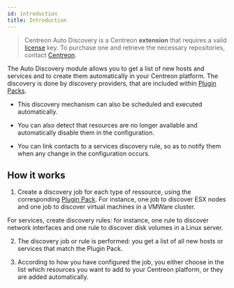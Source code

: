 ```yaml
---
id: introduction
title: Introduction
---
```


> Centreon Auto Discovery is a Centreon **extension** that requires a valid
> [license](../../administration/licenses) key. To purchase one and retrieve the necessary repositories, contact
> [Centreon](mailto:sales@centreon.com).


The Auto Discovery module allows you to get a list of new hosts and services and to create them 
automatically in your Centreon platform. The discovery is done by discovery providers, that are included
within [Plugin Packs](../pluginpacks).

- This discovery mechanism can also be scheduled and executed automatically.

- You can also detect that resources are no longer available and automatically disable them in the configuration.

- You can link contacts to a services discovery rule, so as to notify them when any change in the configuration occurs.

## How it works

1. Create a discovery job for each type of ressource, using the corresponding [Plugin Pack](../pluginpacks). 
For instance, one job to discover ESX nodes and one job to discover virtual machines in a VMWare cluster.

  For services, create discovery rules: for instance, one rule to discover network interfaces and one rule
to discover disk volumes in a Linux server.

2. The discovery job or rule is performed: you get a list of all new hosts or services that match the Plugin Pack.

3. According to how you have configured the job, you either choose in the list which resources you want 
to add to your Centreon platform, or they are added automatically.

